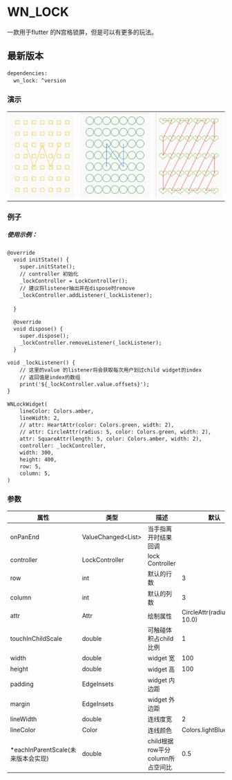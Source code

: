 # WN_LOCK
   一款用于flutter 的N宫格锁屏，但是可以有更多的玩法。<br>


## 最新版本

```sh
dependencies:
  wn_lock: ^version
```

### 演示
||||
|--|--|--|
| <img src="https://github.com/weniner/wn_lock/blob/main/img/example1.jpg"> |<img src="https://github.com/weniner/wn_lock/blob/main/img/example2.jpg">|<img src="https://github.com/weniner/wn_lock/blob/main/img/example3.jpg">|

### 例子

##### 使用示例：
```
@override
  void initState() {
    super.initState();
    // controller 初始化
    _lockController = LockController();
    // 建议将listener抽出并在dispose时remove
    _lockController.addListener(_lockListener);

  }
```
```
  @override
  void dispose() {
    super.dispose();
    _lockController.removeListener(_lockListener);
  }
```
```
void _lockListener() {
    // 这里的value 的listener将会获取每次用户划过child widget的index
    // 返回值是index的数组
    print('${_lockController.value.offsets}');
}
```
```
WNLockWidget(
    lineColor: Colors.amber,
    lineWidth: 2,
    // attr: HeartAttr(color: Colors.green, width: 2),
    // attr: CircleAttr(radius: 5, color: Colors.green, width: 2),
    attr: SquareAttr(length: 5, color: Colors.amber, width: 2),
    controller: _lockController,
    width: 300,
    height: 400,
    row: 5,
    column: 5,
)
```

### 参数

| 属性 | 类型 | 描述 | 默认| 必填 |
| ------ | ----------- | ---------- | ----------- | ---- |
| onPanEnd| ValueChanged<List<int>> | 当手指离开时结果回调 | | false |
| controller | LockController | lock Controller | | true |
| row | int| 默认的行数 | 3 | false  |
| column | int | 默认的列数 | 3 | false |,
| attr | Attr | 绘制属性 | CircleAttr(radius: 10.0) | false |,
| touchInChildScale | double | 可触碰体积占child比例 | 1 | false |,
| width | double | widget 宽 | 100 | false |,
| height | double | widget 高 | 100 | false |
| padding | EdgeInsets | widget 内边距 |  | false |
| margin | EdgeInsets | widget 外边距 | | false |
| lineWidth | double | 连线度宽 | 2 | false|
| lineColor | Color | 连线颜色 | Colors.lightBlueAccent | false|
| *eachInParentScale(未来版本会实现) | double | child根据row平分column所占空间比 | 0.5 | false|
